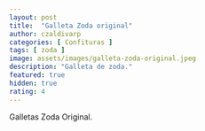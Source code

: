 ```yaml
---
layout: post
title:  "Galleta Zoda original"
author: czaldivarp
categories: [ Confituras ]
tags: [ zoda ]
image: assets/images/galleta-zoda-original.jpeg
description: "Galleta de zoda."
featured: true
hidden: true
rating: 4
---
```


Galletas Zoda Original.